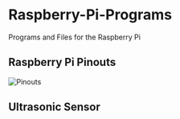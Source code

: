 Raspberry-Pi-Programs
=====================

Programs and Files for the Raspberry Pi


## Raspberry Pi Pinouts
![Pinouts](https://raw.githubusercontent.com/zinglax/Raspberry-Pi-Programs/master/Raspberry-Pi-GPIO-pinouts.png)


## Ultrasonic Sensor 
![]()
